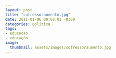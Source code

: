 ```yaml
---
layout: post
title: "sofressoraumento.jpg"
date: 2011-01-06 00:00:01 -0300
categories: politica
tags:
- educacao
- educação
image: 
  thumbnail: assets/images/sofressoraumento.jpg
---
```

